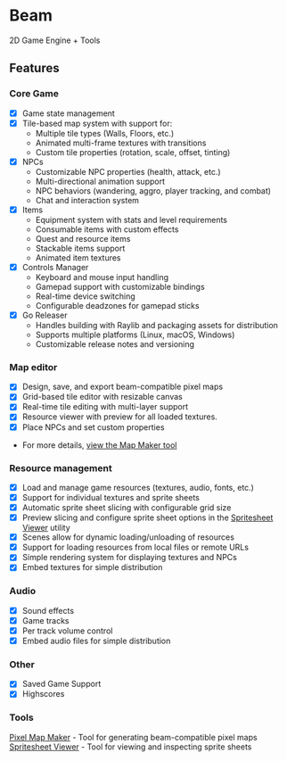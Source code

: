 # Beam

2D Game Engine + Tools

## Features

### Core Game

- [x] Game state management
- [x] Tile-based map system with support for:
  - Multiple tile types (Walls, Floors, etc.)
  - Animated multi-frame textures with transitions
  - Custom tile properties (rotation, scale, offset, tinting)
- [x] NPCs
  - Customizable NPC properties (health, attack, etc.)
  - Multi-directional animation support
  - NPC behaviors (wandering, aggro, player tracking, and combat)
  - Chat and interaction system
- [x] Items
  - Equipment system with stats and level requirements
  - Consumable items with custom effects
  - Quest and resource items
  - Stackable items support
  - Animated item textures
- [x] Controls Manager
  - Keyboard and mouse input handling
  - Gamepad support with customizable bindings
  - Real-time device switching
  - Configurable deadzones for gamepad sticks
- [x] Go Releaser 
  - Handles building with Raylib and packaging assets for distribution
  - Supports multiple platforms (Linux, macOS, Windows)
  - Customizable release notes and versioning

### Map editor

- [x] Design, save, and export beam-compatible pixel maps
- [x] Grid-based tile editor with resizable canvas
- [x] Real-time tile editing with multi-layer support
- [x] Resource viewer with preview for all loaded textures.
- [x] Place NPCs and set custom properties
- For more details, [view the Map Maker tool](https://github.com/ztkent/beam/tree/main/tools/mapmaker)

### Resource management

- [x] Load and manage game resources (textures, audio, fonts, etc.)
- [x] Support for individual textures and sprite sheets
- [x] Automatic sprite sheet slicing with configurable grid size
- [x] Preview slicing and configure sprite sheet options in the [Spritesheet Viewer](https://github.com/ztkent/beam/tree/main/tools/spritesheet-viewer) utility
- [x] Scenes allow for dynamic loading/unloading of resources
- [x] Support for loading resources from local files or remote URLs
- [x] Simple rendering system for displaying textures and NPCs
- [x] Embed textures for simple distribution

### Audio

- [x] Sound effects
- [x] Game tracks
- [x] Per track volume control
- [x] Embed audio files for simple distribution

### Other

- [x] Saved Game Support
- [x] Highscores

### Tools

[Pixel Map Maker](https://github.com/ztkent/beam/tree/main/tools/mapmaker) - Tool for generating beam-compatible pixel maps  
[Spritesheet Viewer](https://github.com/ztkent/beam/tree/main/tools/spritesheet-viewer) - Tool for viewing and inspecting sprite sheets
